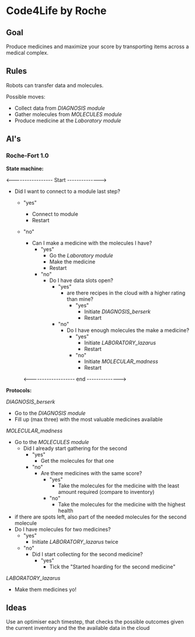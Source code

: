 # Code4Life by Roche

## Goal
Produce medicines and maximize your score by transporting items across a medical complex.

## Rules
Robots can transfer data and molecules.

Possible moves:
* Collect data from *DIAGNOSIS module*
* Gather molecules from *MOLECULES module*
* Produce medicine at the *Laboratory module*

## AI's

### Roche-Fort 1.0

**State machine:**

<----------------- Start -------------->

* Did I want to connect to a module last step?
  * "yes"
    * Connect to module
    * Restart
  * "no"
    * Can I make a medicine with the molecules I have?
      * "yes"
        * Go the *Laboratory module*
        * Make the medicine
        * Restart
      * "no"
        * Do I have data slots open?
          * "yes"
            * are there recipes in the cloud with a higher rating than mine?
              * "yes"
                * Initiate *DIAGNOSIS_berserk*
                * Restart
          * "no"
            * Do I have enough molecules the make a medicine?
              * "yes"
                * Initiate *LABORATORY_lazarus*
                * Restart
              * "no"
                * Initiate *MOLECULAR_madness*
                * Restart

    <------------------- end -------------->

**Protocols:**

*DIAGNOSIS_berserk*
* Go to the *DIAGNOSIS module*
* Fill up (max three) with the most valuable medicines available

*MOLECULAR_madness*
* Go to the *MOLECULES module*
  * Did I already start gathering for the second
    * "yes"
      * Get the molecules for that one
    * "no"
      * Are there medicines with the same score?
        * "yes"
          * Take the molecules for the medicine with the least amount required (compare to inventory)
        * "no"
          * Take the molecules for the medicine with the highest health
* if there are spots left, also part of the needed molecules for the second molecule
* Do I have molecules for two medicines?
  * "yes"
    * Initiate *LABORATORY_lazarus* twice
  * "no"
    * Did I start collecting for the second medicine?
      * "yes"
        * Tick the "Started hoarding for the second medicine"

*LABORATORY_lazarus*
* Make them medicines yo!

## Ideas
Use an optimiser each timestep, that checks the possible outcomes given the current inventory and the the available data in the cloud

